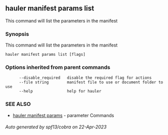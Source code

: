 ## hauler manifest params list

This command will list the parameters in the manifest

### Synopsis

This command will list the parameters in the manifest

```
hauler manifest params list [flags]
```

### Options inherited from parent commands

```
      --disable_required   disable the required flag for actions
      --file string        manifest file to use or document folder to use
      --help               help for hauler
```

### SEE ALSO

* [hauler manifest params](hauler_manifest_params.md)	 - parameter Commands

###### Auto generated by spf13/cobra on 22-Apr-2023
